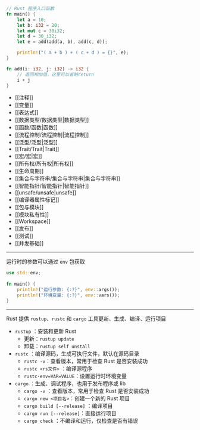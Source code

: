```rust
// Rust 程序入口函数
fn main() {
    let a = 10;
    let b: i32 = 20;
    let mut c = 30i32;
    let d = 30_i32;
    let e = add(add(a, b), add(c, d));

    println!("( a + b ) + ( c + d ) = {}", e);
}

fn add(i: i32, j: i32) -> i32 {
    // 返回相加值，这里可以省略return
    i + j
}
```

- [[注释]]
- [[变量]]
- [[表达式]]
- [[数据类型/数据类型|数据类型]]
- [[函数/函数|函数]]
- [[流程控制/流程控制|流程控制]]
- [[泛型/泛型|泛型]]
- [[Trait/Trait|Trait]]
- [[宏/宏|宏]]
- [[所有权/所有权|所有权]]
- [[生命周期]]
- [[集合与字符串/集合与字符串|集合与字符串]]
- [[智能指针/智能指针|智能指针]]
- [[unsafe/unsafe|unsafe]]
- [[编译器属性标记]]
- [[包与模块]]
- [[模块私有性]]
- [[Workspace]]
- [[发布]]
- [[测试]]
- [[并发基础]]

---

运行时的参数可以通过 `env` 包获取

```rust
use std::env;  
  
fn main() {  
    println!("运行参数: {:?}", env::args());  
    println!("环境变量: {:?}", env::vars());  
}
```

---

Rust 提供 `rustup`、`rustc` 和 `cargo` 工具更新、生成、编译、运行项目

-  `rustup` ：安装和更新 Rust
    - 更新：`rustup update`
    - 卸载：`rustup self unstall`
-  `rustc` ：编译源码，生成可执行文件，默认在源码目录
    -  `rustc -v`：查看版本，常用于检查 Rust 是否安装成功
    -  `rustc <rs文件>` ：编译源程序
    - `rustc-env=VAR=VALUE`：设置运行时环境变量
-  `cargo` ：生成、调试程序，也用于发布程序或 lib
    -  `cargo -v` ：查看版本，常用于检查 Rust 是否安装成功
    -  `cargo new <项目名>`：创建一个新的 Rust 项目
    - `cargo build [--release]` ：编译项目
    -  `cargo run [--release]`：直接运行项目
    -  `cargo check` ：不编译和运行，仅检查是否有错误